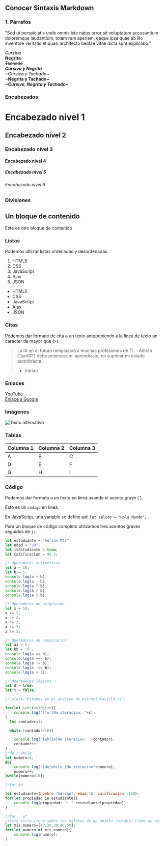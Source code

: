 <!-- Lenguaje Markdown:
Objetivo: Proporcionar una herramienta para documentar código o aspectos técnicos para compartirlos o tenerlos de referencia en mi GIT u otra plataforma. -->

<!-- Markdown es un lenguaje de marcado ligero creado en 2004 por John Gruber.
Trata de conseguir la máxima legibilidad y facilidad de publicación tanto en su forma de entrada como de salida, inspirándose en muchas convenciones existentes para marcar mensajes de correo electrónico usando texto plano.

El objetivo de su creador fue que la gente pudiera escribir usando un formato de texto plano fácil de leer, fácil de escribir y con la posibilidad de convertir su documento en HTML válido.

La gran simpleza de su sintaxis hizo que tuviera una rápida adopción y popularidad en la comunidad de desarrolladores. Actualmente permite generar contenido HTML de forma dinámica. -->

## Conocer Sintaxis Markdown

### 1. Párrafos
"Sed ut perspiciatis unde omnis iste natus error sit voluptatem accusantium doloremque laudantium, totam rem aperiam, eaque ipsa quae ab illo inventore veritatis et quasi architecto beatae vitae dicta sunt explicabo."

_Cursiva_  
**Negrita**  
~~Tachado~~  
**_Cursiva y Negrita_**  
_~Cursiva y Tachado~_  
**~Negrita y Tachado~**  
**_~Cursiva, Negrita y Tachado~_**

### Encabezados
# Encabezado nivel 1
## Encabezado nivel 2
### Encabezado nivel 3
#### Encabezado nivel 4
##### Encabezado nivel 5
###### Encabezado nivel 6

### Divisiones
Un bloque de contenido  
---  
Este es otro bloque de contenido

### Listas
Podemos utilizar listas ordenadas y desordenadas.

1. HTML5
2. CSS
3. JavaScript
4. Ajax
5. JSON

- HTML5
- CSS
- JavaScript
- Ajax
- JSON

### Citas
Podemos dar formato de cita a un texto anteponiendo a la línea de texto un carácter de mayor que (>).

> La IA en el futuro remplazará a muchas profesiones de TI. - Adrián  
> ChatGPT debe potenciar mi aprendizaje, no suprimir mi estado autodidacta.  
> - Adrián

### Enlaces
[YouTube](https://www.youtube.com)  
[Enlace a Google](https://www.google.com)

### Imágenes
![Texto alternativo](URLdelaImagen)

### Tablas
| Columna 1 | Columna 2 | Columna 3 |
| --------- | --------- | --------- |
| A         | B         | C         |
| D         | E         | F         |
| G         | H         | I         |

### Código
Podemos dar formato a un texto en línea usando el acento grave (\`).

Esto es un `código` en línea.

En JavaScript, una variable se define así:
`let saludo = "Hola Mundo";`

Para un bloque de código completo utilizamos tres acentos graves seguidos de `js`:

```js
let estudiante = "Adrián Mtz";
let edad = "30";
let isEstudiante = true;
let calificacion = 90.2;

// Operadores aritméticos
let a = 10;
let b = 5;
console.log(a + b);
console.log(a - b);
console.log(a * b);
console.log(a / b);
console.log(a % b);

// Operadores de asignación
let x = 10;
x += 5;
x -= 2;
x *= 3;
x /= 3;
x %= 5;

// Operadores de comparación
let aa = 5; 
let bb = '5';
console.log(a == b);
console.log(a === b);
console.log(a != b);
console.log(a !== b);
console.log(a > 3);

// Operadores lógicos
let d = true;
let t = false;

// alert("Estamos en el archivo de estructuraciclo.js")

for(let i=0;i<=10;i++){
    console.log("[for]No iteracion: "+i);
}
  let contador=1;

  while (contador<10){

    console.log("[while]No iteracion: "+contador);
    contador++;
}
//do / while
let numero=1;
do{
    console.log("[do/while ]No iteracion"+numero);
    numero++;
}while(numero<10);

//for in

let estudiante={nombre:"Adrian", edad:10, calificacion :100};
for(let propiedad in estudiante){
    console.log(propiedad+ ": " +estudiante[propiedad]);
}

//for.. of
//Este ciclo itera sobre los valores de un objeto iterable (como un array).
let mis_numero=[10,20,30,40,50];
for(let numero of mis_numero){
    console.log(numero);
}

